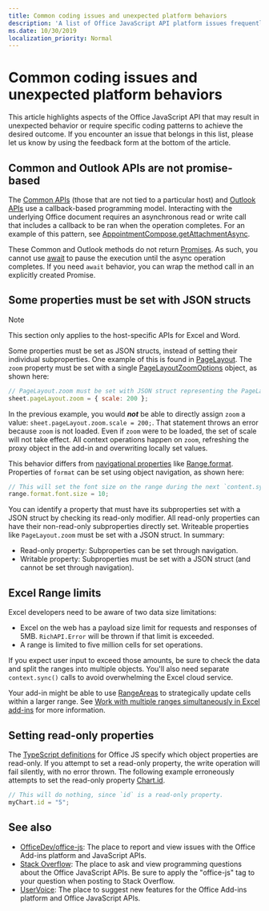 ```yaml
---
title: Common coding issues and unexpected platform behaviors
description: 'A list of Office JavaScript API platform issues frequently encountered by developers.'
ms.date: 10/30/2019
localization_priority: Normal
---
```


# Common coding issues and unexpected platform behaviors

This article highlights aspects of the Office JavaScript API that may result in unexpected behavior or require specific coding patterns to achieve the desired outcome. If you encounter an issue that belongs in this list, please let us know by using the feedback form at the bottom of the article.

## Common and Outlook APIs are not promise-based

The [Common APIs](/javascript/api/office) (those that are not tied to a particular host) and [Outlook APIs](/javascript/api/outlook) use a callback-based programming model. Interacting with the underlying Office document requires an asynchronous read or write call that includes a callback to be ran when the operation completes. For an example of this pattern, see [AppointmentCompose.getAttachmentAsync](/javascript/api/office/office.file?view=common-js#getsliceasync-sliceindex--callback-).

These Common and Outlook methods do not return [Promises](https://developer.mozilla.org/docs/Web/JavaScript/Reference/Global_Objects/Promise). As such, you cannot use [await](https://developer.mozilla.org/docs/Web/JavaScript/Reference/Operators/await) to pause the execution until the async operation completes. If you need `await` behavior, you can wrap the method call in an explicitly created Promise.

## Some properties must be set with JSON structs

> [!NOTE]
> This section only applies to the host-specific APIs for Excel and Word.

Some properties must be set as JSON structs, instead of setting their individual subproperties. One example of this is found in [PageLayout](/javascript/api/excel/excel.pagelayout). The `zoom` property must be set with a single [PageLayoutZoomOptions](/javascript/api/excel/excel.pagelayoutzoomoptions) object, as shown here:

```js
// PageLayout.zoom must be set with JSON struct representing the PageLayoutZoomOptions object.
sheet.pageLayout.zoom = { scale: 200 };
```

In the previous example, you would ***not*** be able to directly assign `zoom` a value: `sheet.pageLayout.zoom.scale = 200;`. That statement throws an error because `zoom` is not loaded. Even if `zoom` were to be loaded, the set of scale will not take effect. All context operations happen on `zoom`, refreshing the proxy object in the add-in and overwriting locally set values.

This behavior differs from [navigational properties](../excel/excel-add-ins-advanced-concepts.md#scalar-and-navigation-properties) like [Range.format](/javascript/api/excel/excel.range#format). Properties of `format` can be set using object navigation, as shown here:

```js
// This will set the font size on the range during the next `content.sync()`.
range.format.font.size = 10;
```

You can identify a property that must have its subproperties set with a JSON struct by checking its read-only modifier. All read-only properties can have their non-read-only subproperties directly set. Writeable properties like `PageLayout.zoom` must be set with a JSON struct. In summary:

- Read-only property: Subproperties can be set through navigation.
- Writable property: Subproperties must be set with a JSON struct (and cannot be set through navigation).

## Excel Range limits

Excel developers need to be aware of two data size limitations:

- Excel on the web has a payload size limit for requests and responses of 5MB. `RichAPI.Error` will be thrown if that limit is exceeded.
- A range is limited to five million cells for set operations.

If you expect user input to exceed those amounts, be sure to check the data and split the ranges into multiple objects. You'll also need separate `context.sync()` calls to avoid overwhelming the Excel cloud service.

Your add-in might be able to use [RangeAreas](/javascript/api/excel/excel.rangeareas) to strategically update cells within a larger range. See [Work with multiple ranges simultaneously in Excel add-ins](../excel/excel-add-ins-multiple-ranges.md) for more information.

## Setting read-only properties

The [TypeScript definitions](/referencing-the-javascript-api-for-office-library-from-its-cdn.md) for Office JS specify which object properties are read-only. If you attempt to set a read-only property, the write operation will fail silently, with no error thrown. The following example erroneously attempts to set the read-only property [Chart.id](/javascript/api/excel/excel.chart#id).

```js
// This will do nothing, since `id` is a read-only property.
myChart.id = "5";
```

## See also

- [OfficeDev/office-js](https://github.com/OfficeDev/office-js/issues): The place to report and view issues with the Office Add-ins platform and JavaScript APIs.
- [Stack Overflow](https://stackoverflow.com/questions/tagged/office-js): The place to ask and view programming questions about the Office JavaScript APIs. Be sure to apply the "office-js" tag to your question when posting to Stack Overflow.
- [UserVoice](https://officespdev.uservoice.com/): The place to suggest new features for the Office Add-ins platform and Office JavaScript APIs.
